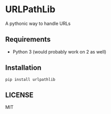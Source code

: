 # URLPathLib #

A pythonic way to handle URLs

## Requirements

- Python 3 (would probably work on 2 as well)

## Installation

```shell
pip install urlpathlib
```

## LICENSE
MIT